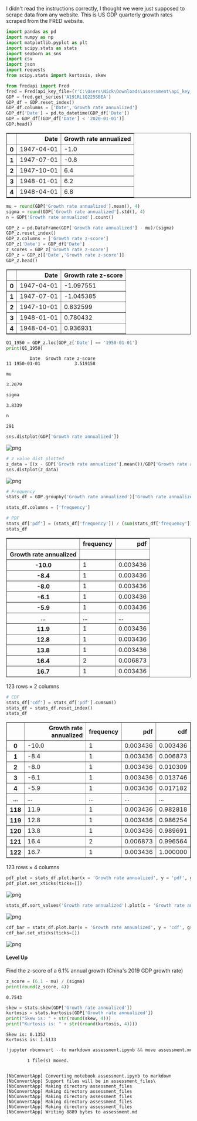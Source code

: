 I didn't read the instructions correctly, I thought we were just supposed to scrape data from any website. This is US GDP quarterly growth rates scraped from the FRED website. 

```python
import pandas as pd
import numpy as np
import matplotlib.pyplot as plt
import scipy.stats as stats
import seaborn as sns
import csv
import json
import requests
from scipy.stats import kurtosis, skew
```


```python
from fredapi import Fred
fred = Fred(api_key_file=(r'C:\Users\Nick\Downloads\assessment\api_key_file.txt'))
GDP = fred.get_series('A191RL1Q225SBEA')
GDP_df = GDP.reset_index()
GDP_df.columns = ['Date','Growth rate annualized']
GDP_df['Date'] = pd.to_datetime(GDP_df['Date'])
GDP = GDP_df[(GDP_df['Date'] < '2020-01-01')]
GDP.head()
```
<table border="1" class="dataframe">
  <thead>
    <tr style="text-align: right;">
      <th></th>
      <th>Date</th>
      <th>Growth rate annualized</th>
    </tr>
  </thead>
  <tbody>
    <tr>
      <th>0</th>
      <td>1947-04-01</td>
      <td>-1.0</td>
    </tr>
    <tr>
      <th>1</th>
      <td>1947-07-01</td>
      <td>-0.8</td>
    </tr>
    <tr>
      <th>2</th>
      <td>1947-10-01</td>
      <td>6.4</td>
    </tr>
    <tr>
      <th>3</th>
      <td>1948-01-01</td>
      <td>6.2</td>
    </tr>
    <tr>
      <th>4</th>
      <td>1948-04-01</td>
      <td>6.8</td>
    </tr>
  </tbody>
</table>
</div>




```python
mu = round(GDP['Growth rate annualized'].mean(), 4)
sigma = round(GDP['Growth rate annualized'].std(), 4)
n = GDP['Growth rate annualized'].count()
```


```python
GDP_z = pd.DataFrame(GDP['Growth rate annualized'] - mu)/(sigma)
GDP_z.reset_index()
GDP_z.columns = ['Growth rate z-score']
GDP_z['Date'] = GDP_df['Date']
z_scores = GDP_z['Growth rate z-score']
GDP_z = GDP_z[['Date','Growth rate z-score']]
GDP_z.head()
```
<table border="1" class="dataframe">
  <thead>
    <tr style="text-align: right;">
      <th></th>
      <th>Date</th>
      <th>Growth rate z-score</th>
    </tr>
  </thead>
  <tbody>
    <tr>
      <th>0</th>
      <td>1947-04-01</td>
      <td>-1.097551</td>
    </tr>
    <tr>
      <th>1</th>
      <td>1947-07-01</td>
      <td>-1.045385</td>
    </tr>
    <tr>
      <th>2</th>
      <td>1947-10-01</td>
      <td>0.832599</td>
    </tr>
    <tr>
      <th>3</th>
      <td>1948-01-01</td>
      <td>0.780432</td>
    </tr>
    <tr>
      <th>4</th>
      <td>1948-04-01</td>
      <td>0.936931</td>
    </tr>
  </tbody>
</table>
</div>




```python
Q1_1950 = GDP_z.loc[GDP_z['Date'] == '1950-01-01']
print(Q1_1950)
```

             Date  Growth rate z-score
    11 1950-01-01             3.519158
    


```python
mu
```




    3.2079




```python
sigma
```




    3.8339




```python
n
```




    291




```python
sns.distplot(GDP['Growth rate annualized'])
```




    




![png](assessment_files/assessment_8_1.png)



```python
# z value dist plotted
z_data = [(x - GDP['Growth rate annualized'].mean())/GDP['Growth rate annualized'].std() for x in GDP['Growth rate annualized']]
sns.distplot(z_data)
```




    




![png](assessment_files/assessment_9_1.png)



```python
# Frequency
stats_df = GDP.groupby('Growth rate annualized')['Growth rate annualized'].agg('count').pipe(pd.DataFrame)

stats_df.columns = ['frequency']
```


```python
# PDF
stats_df['pdf'] = (stats_df['frequency']) / (sum(stats_df['frequency']))
stats_df
```





<table border="1" class="dataframe">
  <thead>
    <tr style="text-align: right;">
      <th></th>
      <th>frequency</th>
      <th>pdf</th>
    </tr>
    <tr>
      <th>Growth rate annualized</th>
      <th></th>
      <th></th>
    </tr>
  </thead>
  <tbody>
    <tr>
      <th>-10.0</th>
      <td>1</td>
      <td>0.003436</td>
    </tr>
    <tr>
      <th>-8.4</th>
      <td>1</td>
      <td>0.003436</td>
    </tr>
    <tr>
      <th>-8.0</th>
      <td>1</td>
      <td>0.003436</td>
    </tr>
    <tr>
      <th>-6.1</th>
      <td>1</td>
      <td>0.003436</td>
    </tr>
    <tr>
      <th>-5.9</th>
      <td>1</td>
      <td>0.003436</td>
    </tr>
    <tr>
      <th>...</th>
      <td>...</td>
      <td>...</td>
    </tr>
    <tr>
      <th>11.9</th>
      <td>1</td>
      <td>0.003436</td>
    </tr>
    <tr>
      <th>12.8</th>
      <td>1</td>
      <td>0.003436</td>
    </tr>
    <tr>
      <th>13.8</th>
      <td>1</td>
      <td>0.003436</td>
    </tr>
    <tr>
      <th>16.4</th>
      <td>2</td>
      <td>0.006873</td>
    </tr>
    <tr>
      <th>16.7</th>
      <td>1</td>
      <td>0.003436</td>
    </tr>
  </tbody>
</table>
<p>123 rows × 2 columns</p>
</div>




```python
# CDF
stats_df['cdf'] = stats_df['pdf'].cumsum()
stats_df = stats_df.reset_index()
stats_df
```





<table border="1" class="dataframe">
  <thead>
    <tr style="text-align: right;">
      <th></th>
      <th>Growth rate annualized</th>
      <th>frequency</th>
      <th>pdf</th>
      <th>cdf</th>
    </tr>
  </thead>
  <tbody>
    <tr>
      <th>0</th>
      <td>-10.0</td>
      <td>1</td>
      <td>0.003436</td>
      <td>0.003436</td>
    </tr>
    <tr>
      <th>1</th>
      <td>-8.4</td>
      <td>1</td>
      <td>0.003436</td>
      <td>0.006873</td>
    </tr>
    <tr>
      <th>2</th>
      <td>-8.0</td>
      <td>1</td>
      <td>0.003436</td>
      <td>0.010309</td>
    </tr>
    <tr>
      <th>3</th>
      <td>-6.1</td>
      <td>1</td>
      <td>0.003436</td>
      <td>0.013746</td>
    </tr>
    <tr>
      <th>4</th>
      <td>-5.9</td>
      <td>1</td>
      <td>0.003436</td>
      <td>0.017182</td>
    </tr>
    <tr>
      <th>...</th>
      <td>...</td>
      <td>...</td>
      <td>...</td>
      <td>...</td>
    </tr>
    <tr>
      <th>118</th>
      <td>11.9</td>
      <td>1</td>
      <td>0.003436</td>
      <td>0.982818</td>
    </tr>
    <tr>
      <th>119</th>
      <td>12.8</td>
      <td>1</td>
      <td>0.003436</td>
      <td>0.986254</td>
    </tr>
    <tr>
      <th>120</th>
      <td>13.8</td>
      <td>1</td>
      <td>0.003436</td>
      <td>0.989691</td>
    </tr>
    <tr>
      <th>121</th>
      <td>16.4</td>
      <td>2</td>
      <td>0.006873</td>
      <td>0.996564</td>
    </tr>
    <tr>
      <th>122</th>
      <td>16.7</td>
      <td>1</td>
      <td>0.003436</td>
      <td>1.000000</td>
    </tr>
  </tbody>
</table>
<p>123 rows × 4 columns</p>
</div>




```python
pdf_plot = stats_df.plot.bar(x = 'Growth rate annualized', y = 'pdf', grid = True)
pdf_plot.set_xticks(ticks=[])
```




    




![png](assessment_files/assessment_13_1.png)



```python
stats_df.sort_values('Growth rate annualized').plot(x = 'Growth rate annualized', y = 'cdf', grid = True)
```




    




![png](assessment_files/assessment_14_1.png)



```python
cdf_bar = stats_df.plot.bar(x = 'Growth rate annualized', y = 'cdf', grid = True)
cdf_bar.set_xticks(ticks=[])
```




    




![png](assessment_files/assessment_15_1.png)


#### Level Up

Find the z-score of a 6.1% annual growth (China's 2019 GDP growth rate)


```python
z_score = (6.1 - mu) / (sigma)
print(round(z_score, 4))
```

    0.7543
    


```python
skew = stats.skew(GDP['Growth rate annualized'])
kurtosis = stats.kurtosis(GDP['Growth rate annualized'])
print("Skew is: " + str(round(skew, 4)))
print("Kurtosis is: " + str((round(kurtosis, 4))))
```

    Skew is: 0.1352
    Kurtosis is: 1.6133
    


```python
!jupyter nbconvert --to markdown assessment.ipynb && move assessment.md README.md
```

            1 file(s) moved.
    

    [NbConvertApp] Converting notebook assessment.ipynb to markdown
    [NbConvertApp] Support files will be in assessment_files\
    [NbConvertApp] Making directory assessment_files
    [NbConvertApp] Making directory assessment_files
    [NbConvertApp] Making directory assessment_files
    [NbConvertApp] Making directory assessment_files
    [NbConvertApp] Making directory assessment_files
    [NbConvertApp] Writing 8889 bytes to assessment.md
    
